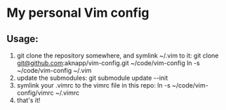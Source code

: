 # My personal Vim config

## Usage:

1. git clone the repository somewhere, and symlink ~/.vim to it:
    git clone git@github.com:aknapp/vim-config.git ~/code/vim-config
    ln -s ~/code/vim-config ~/.vim
2. update the submodules:
    git submodule update --init
3. symlink your .vimrc to the vimrc file in this repo:
    ln -s ~/code/vim-config/vimrc ~/.vimrc
4. that's it!
